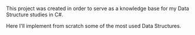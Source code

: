 This project was created in order to serve as a knowledge base for my Data Structure studies in C#.

Here I'll implement from scratch some of the most used Data Structures.

